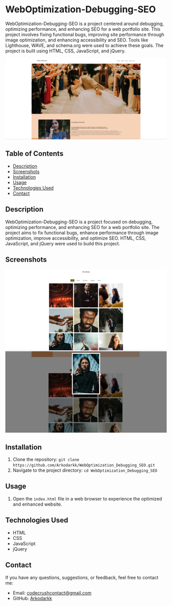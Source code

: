 # WebOptimization-Debugging-SEO

WebOptimization-Debugging-SEO is a project centered around debugging, optimizing performance, and enhancing SEO for a web portfolio site. This project involves fixing functional bugs, improving site performance through image optimization, and enhancing accessibility and SEO. Tools like Lighthouse, WAVE, and schema.org were used to achieve these goals. The project is built using HTML, CSS, JavaScript, and jQuery.

![App Screenshot](./assets/images/screenshots/NinaCarducci_Home_page.webp)

## Table of Contents

- [Description](#description)
- [Screenshots](#screenshots)
- [Installation](#installation)
- [Usage](#usage)
- [Technologies Used](#technologies-used)
- [Contact](#contact)

## Description

WebOptimization-Debugging-SEO is a project focused on debugging, optimizing performance, and enhancing SEO for a web portfolio site. The project aims to fix functional bugs, enhance performance through image optimization, improve accessibility, and optimize SEO. HTML, CSS, JavaScript, and jQuery were used to build this project.

## Screenshots

![Portfolio](./assets/images/screenshots/NinaCarducci_Portfolio.webp)
![Carousel](./assets/images/screenshots/NinaCarducci_Carousel.webp)


## Installation

1. Clone the repository: `git clone https://github.com/Arkodarkk/WebOptimization_Debugging_SEO.git`
2. Navigate to the project directory: `cd WebOptimization_Debugging_SEO`

## Usage

1. Open the `index.html` file in a web browser to experience the optimized and enhanced website.

## Technologies Used

- HTML
- CSS
- JavaScript
- jQuery

## Contact

If you have any questions, suggestions, or feedback, feel free to contact me:

- Email: codecrushcontact@gmail.com
- GitHub: [Arkodarkk](https://github.com/Arkodarkk)
